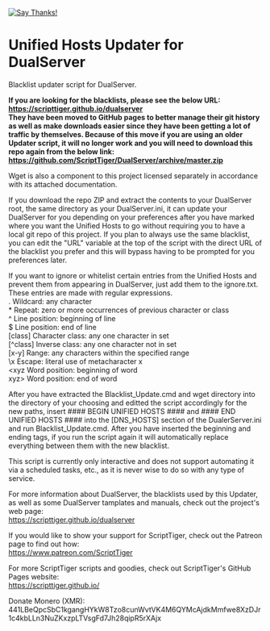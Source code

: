 [![Say Thanks!](https://img.shields.io/badge/Say%20Thanks-!-1EAEDB.svg)](https://saythanks.io/to/ScriptTiger)

# Unified Hosts Updater for DualServer
Blacklist updater script for DualServer.

**If you are looking for the blacklists, please see the below URL:  
https://scripttiger.github.io/dualserver  
They have been moved to GitHub pages to better manage their git history as well as make downloads easier since they have been getting a lot of traffic by themselves. Because of this move if you are using an older Updater script, it will no longer work and you will need to download this repo again from the below link:  
https://github.com/ScriptTiger/DualServer/archive/master.zip**

Wget is also a component to this project licensed separately in accordance with its attached documentation.

If you download the repo ZIP and extract the contents to your DualServer root, the same directory as your DualServer.ini, it can update your DualServer for you depending on your preferences after you have marked where you want the Unified Hosts to go without requiring you to have a local git repo of this project. If you plan to always use the same blacklist, you can edit the "URL" variable at the top of the script with the direct URL of the blacklist you prefer and this will bypass having to be prompted for you preferences later.

If you want to ignore or whitelist certain entries from the Unified Hosts and prevent them from appearing in DualServer, just add them to the ignore.txt. These entries are made with regular expressions.  
    .        Wildcard: any character  
    *        Repeat: zero or more occurrences of previous character or class  
    ^        Line position: beginning of line  
    $        Line position: end of line  
    [class]  Character class: any one character in set  
    [^class] Inverse class: any one character not in set  
    [x-y]    Range: any characters within the specified range  
    \x       Escape: literal use of metacharacter x  
    \<xyz    Word position: beginning of word  
    xyz\>    Word position: end of word

After you have extracted the Blacklist_Update.cmd and wget directory into the directory of your choosing and editted the script accordingly for the new paths, insert #### BEGIN UNIFIED HOSTS #### and #### END UNIFIED HOSTS #### into the [DNS_HOSTS] section of the DualerServer.ini and run Blacklist_Update.cmd. After you have inserted the beginning and ending tags, if you run the script again it will automatically replace everything between them with the new blacklist.

This script is currently only interactive and does not support automating it via a scheduled tasks, etc., as it is never wise to do so with any type of service.

For more information about DualServer, the blacklists used by this Updater, as well as some DualServer tamplates and manuals, check out the project's web page:  
https://scripttiger.github.io/dualserver

If you would like to show your support for ScriptTiger, check out the Patreon page to find out how:  
https://www.patreon.com/ScriptTiger

For more ScriptTiger scripts and goodies, check out ScriptTiger's GitHub Pages website:  
https://scripttiger.github.io/

Donate Monero (XMR): 441LBeQpcSbC1kgangHYkW8Tzo8cunWvtVK4M6QYMcAjdkMmfwe8XzDJr1c4kbLLn3NuZKxzpLTVsgFd7Jh28qipR5rXAjx
